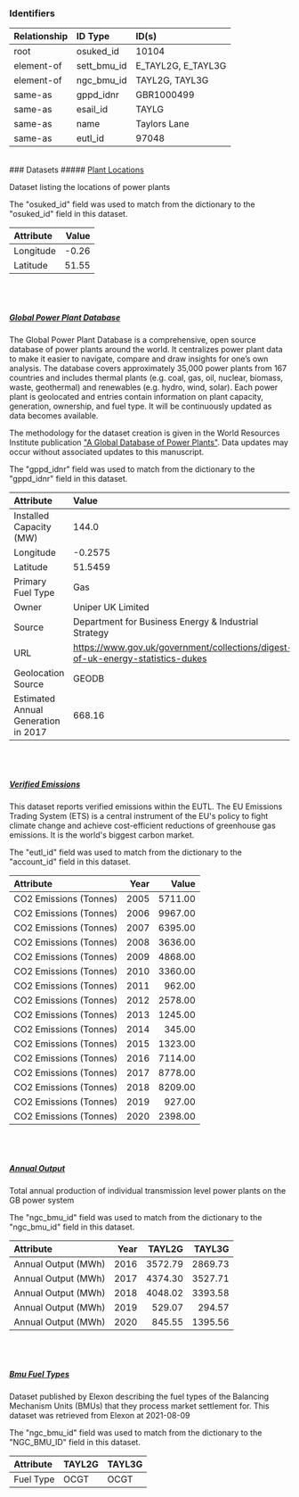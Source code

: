 ### Identifiers

| Relationship   | ID Type     | ID(s)              |
|:---------------|:------------|:-------------------|
| root           | osuked_id   | 10104              |
| element-of     | sett_bmu_id | E_TAYL2G, E_TAYL3G |
| element-of     | ngc_bmu_id  | TAYL2G, TAYL3G     |
| same-as        | gppd_idnr   | GBR1000499         |
| same-as        | esail_id    | TAYLG              |
| same-as        | name        | Taylors Lane       |
| same-as        | eutl_id     | 97048              |

<br>
### Datasets
##### <a href="https://raw.githubusercontent.com/OSUKED/Dictionary-Datasets/main/datasets/plant-locations/datapackage.json">Plant Locations</a>

Dataset listing the locations of power plants

The "osuked_id" field was used to match from the dictionary to the "osuked_id" field in this dataset.

| Attribute   |   Value |
|:------------|--------:|
| Longitude   |   -0.26 |
| Latitude    |   51.55 |

<br><br>
##### <a href="https://raw.githubusercontent.com/OSUKED/Dictionary-Datasets/main/datasets/global-power-plant-database/datapackage.json">Global Power Plant Database</a>

The Global Power Plant Database is a comprehensive, open source database of power plants around the world. It centralizes power plant data to make it easier to navigate, compare and draw insights for one’s own analysis. The database covers approximately 35,000 power plants from 167 countries and includes thermal plants (e.g. coal, gas, oil, nuclear, biomass, waste, geothermal) and renewables (e.g. hydro, wind, solar). Each power plant is geolocated and entries contain information on plant capacity, generation, ownership, and fuel type. It will be continuously updated as data becomes available. 

The methodology for the dataset creation is given in the World Resources Institute publication ["A Global Database of Power Plants"](https://www.wri.org/research/global-database-power-plants). Data updates may occur without associated updates to this manuscript.

The "gppd_idnr" field was used to match from the dictionary to the "gppd_idnr" field in this dataset.

| Attribute                           | Value                                                                          |
|:------------------------------------|:-------------------------------------------------------------------------------|
| Installed Capacity (MW)             | 144.0                                                                          |
| Longitude                           | -0.2575                                                                        |
| Latitude                            | 51.5459                                                                        |
| Primary Fuel Type                   | Gas                                                                            |
| Owner                               | Uniper UK Limited                                                              |
| Source                              | Department for Business Energy & Industrial Strategy                           |
| URL                                 | https://www.gov.uk/government/collections/digest-of-uk-energy-statistics-dukes |
| Geolocation Source                  | GEODB                                                                          |
| Estimated Annual Generation in 2017 | 668.16                                                                         |

<br><br>
##### <a href="https://raw.githubusercontent.com/OSUKED/Dictionary-Datasets/main/datasets/verified-emissions/datapackage.json">Verified Emissions</a>

This dataset reports verified emissions within the EUTL. The EU Emissions Trading System (ETS) is a central instrument of the EU's policy to fight climate change and achieve cost-efficient reductions of greenhouse gas emissions. It is the world's biggest carbon market.

The "eutl_id" field was used to match from the dictionary to the "account_id" field in this dataset.

| Attribute              |   Year |   Value |
|:-----------------------|-------:|--------:|
| CO2 Emissions (Tonnes) |   2005 | 5711.00 |
| CO2 Emissions (Tonnes) |   2006 | 9967.00 |
| CO2 Emissions (Tonnes) |   2007 | 6395.00 |
| CO2 Emissions (Tonnes) |   2008 | 3636.00 |
| CO2 Emissions (Tonnes) |   2009 | 4868.00 |
| CO2 Emissions (Tonnes) |   2010 | 3360.00 |
| CO2 Emissions (Tonnes) |   2011 |  962.00 |
| CO2 Emissions (Tonnes) |   2012 | 2578.00 |
| CO2 Emissions (Tonnes) |   2013 | 1245.00 |
| CO2 Emissions (Tonnes) |   2014 |  345.00 |
| CO2 Emissions (Tonnes) |   2015 | 1323.00 |
| CO2 Emissions (Tonnes) |   2016 | 7114.00 |
| CO2 Emissions (Tonnes) |   2017 | 8778.00 |
| CO2 Emissions (Tonnes) |   2018 | 8209.00 |
| CO2 Emissions (Tonnes) |   2019 |  927.00 |
| CO2 Emissions (Tonnes) |   2020 | 2398.00 |

<br><br>
##### <a href="https://raw.githubusercontent.com/OSUKED/Dictionary-Datasets/main/datasets/annual-output/datapackage.json">Annual Output</a>

Total annual production of individual transmission level power plants on the GB power system

The "ngc_bmu_id" field was used to match from the dictionary to the "ngc_bmu_id" field in this dataset.

| Attribute           |   Year |   TAYL2G |   TAYL3G |
|:--------------------|-------:|---------:|---------:|
| Annual Output (MWh) |   2016 |  3572.79 |  2869.73 |
| Annual Output (MWh) |   2017 |  4374.30 |  3527.71 |
| Annual Output (MWh) |   2018 |  4048.02 |  3393.58 |
| Annual Output (MWh) |   2019 |   529.07 |   294.57 |
| Annual Output (MWh) |   2020 |   845.55 |  1395.56 |

<br><br>
##### <a href="https://raw.githubusercontent.com/OSUKED/Dictionary-Datasets/main/datasets/bmu-fuel-types/datapackage.json">Bmu Fuel Types</a>

Dataset published by Elexon describing the fuel types of the Balancing Mechanism Units (BMUs) that they process market settlement for. This dataset was retrieved from Elexon at 2021-08-09

The "ngc_bmu_id" field was used to match from the dictionary to the "NGC_BMU_ID" field in this dataset.

| Attribute   | TAYL2G   | TAYL3G   |
|:------------|:---------|:---------|
| Fuel Type   | OCGT     | OCGT     |
